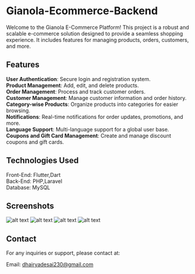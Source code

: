# Gianola-Ecommerce-Backend

Welcome to the Gianola E-Commerce Platform! This project is a robust and scalable e-commerce solution designed to provide a seamless shopping experience. It includes features for managing products, orders, customers, and more. 

## Features
**User Authentication**: Secure login and registration system.  
**Product Management**: Add, edit, and delete products.  
**Order Management**: Process and track customer orders.  
**Customer Management**: Manage customer information and order history.  
**Category-wise Products**: Organize products into categories for easier browsing.  
**Notifications**: Real-time notifications for order updates, promotions, and more.  
**Language Support**: Multi-language support for a global user base.
**Coupons and Gift Card Management**: Create and manage discount coupons and gift cards.

## Technologies Used
Front-End: Flutter,Dart  
Back-End: PHP,Laravel  
Database: MySQL  

## Screenshots
![alt text](image1.jpg)
![alt text](image2.jpg)
![alt text](image3.jpg)
![alt text](image4.jpg)

## Contact 

For any inquiries or support, please contact at:

Email: dhairyadesai230@gmail.com

